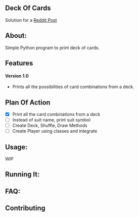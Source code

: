 ## Deck Of Cards
Solution for a [Reddit Post](https://www.reddit.com/r/beginnerprojects/comments/45fmoa/print_a_deck_of_cards)

## About:
Simple Python program to print deck of cards.

## Features

#### Version 1.0
* Prints all the possibilities of card combinations from a deck.

## Plan Of Action
* [x] Print all the card combinations from a deck
* [ ] Instead of suit name, print suit symbol
* [ ] Create Deck, Shuffle, Draw Methods
* [ ] Create Player using classes and integrate

## Usage:
WIP

## Running It:

## FAQ:

## Contributing
